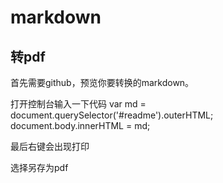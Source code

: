 
# markdown
## 转pdf
首先需要github，预览你要转换的markdown。

打开控制台输入一下代码
var md = document.querySelector('#readme').outerHTML;
document.body.innerHTML = md;

最后右键会出现打印

选择另存为pdf
